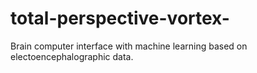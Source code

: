 # total-perspective-vortex-
Brain computer interface with machine learning based on electoencephalographic data.
